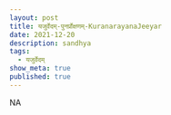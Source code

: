 ```yaml
---
layout: post
title: यजुर्वेदम्-पुनर्प्रोक्षणम्-KuranarayanaJeeyar
date: 2021-12-20
description: sandhya
tags:
  - यजुर्वेदम्
show_meta: true
published: true
---
```



NA
